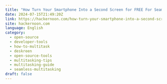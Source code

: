 ```yaml
---
title: "How Turn Your Smartphone Into a Second Screen for FREE For Seamless Multitasking!"
date: 2024-07-15T21:49:20Z
link: https://hackernoon.com/how-turn-your-smartphone-into-a-second-screen-for-free-for-seamless-multitasking?source=rss&utm_medium=RSS&utm_source=news.12bit.vn
site: hackernoon.com
language: English
category:
  - open-source
  - developer-tools
  - how-to-multitask
  - deskreen
  - open-source-tools
  - multitasking-tips
  - multitasking-guide
  - seamless-multitasking
draft: false
---
```


